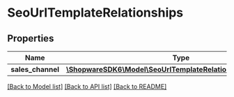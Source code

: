 # SeoUrlTemplateRelationships

## Properties
Name | Type | Description | Notes
------------ | ------------- | ------------- | -------------
**sales_channel** | [**\ShopwareSDK6\Model\SeoUrlTemplateRelationshipsSalesChannel**](SeoUrlTemplateRelationshipsSalesChannel.md) |  | [optional] 

[[Back to Model list]](../../README.md#documentation-for-models) [[Back to API list]](../../README.md#documentation-for-api-endpoints) [[Back to README]](../../README.md)

